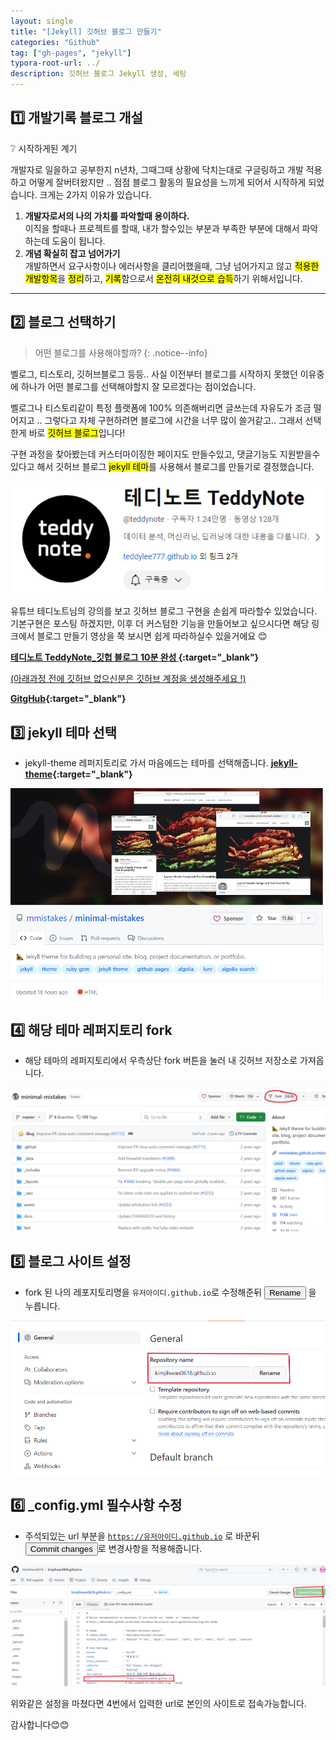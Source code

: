 ```yaml
---
layout: single
title: "[Jekyll] 깃허브 블로그 만들기"
categories: "Github"
tag: ["gh-pages", "jekyll"]
typora-root-url: ../
description: 깃허브 블로그 Jekyll 생성, 세팅
---
```


## 1️⃣ 개발기록 블로그 개설

❔ 시작하게된 계기

개발자로 일을하고 공부한지 n년차, 그때그때 상황에 닥치는대로 구글링하고 개발 적용하고 어떻게 잘버텨왔지만 .. 점점 블로그 활동의 필요성을 느끼게 되어서 시작하게 되었습니다. 크게는 2가지 이유가 있습니다.

1. **개발자로서의 나의 가치를 파악할때 용이하다.**
   <br />​이직을 할때나 프로젝트를 할때, 내가 할수있는 부분과 부족한 부분에 대해서 파악하는데 도움이 됩니다.
2. **개념 확실히 잡고 넘어가기**
   <br />개발하면서 요구사항이나 에러사항을 클리어했을때, 그냥 넘어가지고 않고 <mark>적용한 개발항목</mark>을 <mark>정리</mark>하고, <mark>기록</mark>함으로서 <mark>온전히 내것으로 습득</mark>하기 위해서입니다.

---

## 2️⃣ 블로그 선택하기

> 어떤 블로그를 사용해야할까?
> {: .notice--info}

벨로그, 티스토리, 깃허브블로그 등등.. 사실 이전부터 블로그를 시작하지 못했던 이유중에 하나가 어떤 블로그를 선택해야할지 잘 모르겠다는 점이었습니다.

벨로그나 티스토리같이 특정 플랫폼에 100% 의존해버리면 글쓰는데 자유도가 조금 떨어지고 .. 그렇다고 자체 구현하려면 블로그에 시간을 너무 많이 쓸거같고.. 그래서 선택한게 바로 <mark>깃허브 블로그</mark>입니다!

구현 과정을 찾아봤는데 커스터마이징한 페이지도 만들수있고, 댓글기능도 지원받을수 있다고 해서 깃허브 블로그 <mark>jekyll 테마</mark>를 사용해서 블로그를 만들기로 결정했습니다.

![image-20240123012031050](/assets/images/image-20240123012031050.png)

유튜브 테디노트님의 강의를 보고 깃허브 블로그 구현을 손쉽게 따라할수 있었습니다. 기본구현은 포스팅 하겠지만, 이후 더 커스텀한 기능을 만들어보고 싶으시다면 해당 링크에서 블로그 만들기 영상을 쭉 보시면 쉽게 따라하실수 있을거에요 😊

**[테디노트 TeddyNote\_깃헙 블로그 10분 완성 ](https://www.youtube.com/watch?v=ACzFIAOsfpM){:target="\_blank"}**

<u>(아래과정 전에 깃허브 없으신분은 깃허브 계정을 생성해주세요 !)</u>

**[GitgHub](https://github.com){:target="\_blank"}**

## 3️⃣ jekyll 테마 선택

- jekyll-theme 레퍼지토리로 가서 마음에드는 테마를 선택해줍니다. **[jekyll-theme](https://github.com/topics/jekyll-theme){:target="\_blank"}**

<img src="/assets/images/image-20240123013842485.png" alt="image-20240123013842485" style="zoom:70%;" />

## 4️⃣ 해당 테마 레퍼지토리 fork

- 해당 테마의 레퍼지토리에서 우측상단 fork 버튼을 눌러 내 깃허브 저장소로 가져옵니다.

<img src="/assets/images/image-20240123014208751.png" alt="image-20240123014208751" style="zoom:50%;" />

## 5️⃣ 블로그 사이트 설정

- fork 된 나의 레포지토리명을 <code>유저아이디.github.io</code>로 수정해준뒤 <button>Rename</button> 을 누릅니다.

<img src="/assets/images/image-20240123015017156.png" alt="image-20240123015017156" style="zoom:70%;" />

## 6️⃣ \_config.yml 필수사항 수정

- 주석되있는 url 부분을 <code>https://유저아이디.github.io</code> 로 바꾼뒤 <button>Commit changes</button>로 변경사항을 적용해줍니다.

<img src="/assets/images/image-20240123015721095.png" alt="image-20240123015721095" style="zoom:80%;" />

위와같은 설정을 마쳤다면 4번에서 입력한 url로 본인의 사이트로 접속가능합니다.

감사합니다😊😊
